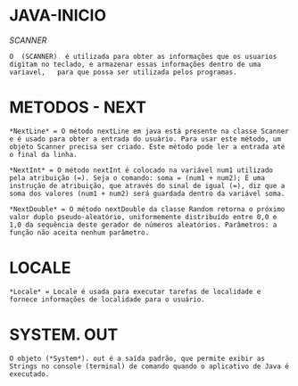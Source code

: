 # JAVA-INICIO

*SCANNER*
  
	O  (SCANNER)  é utilizada para obter as informações que os usuarios digitam no teclado, e armazenar essas informações dentro de uma variavel,   para que possa ser utilizada pelos programas.
	
# METODOS - NEXT
	
	*NextLine* = O método nextLine em java está presente na classe Scanner e é usado para obter a entrada do usuário. Para usar este método, um objeto Scanner precisa ser criado. Este método pode ler a entrada até o final da linha.
	
	*NextInt* = O método nextInt é colocado na variável num1 utilizado pela atribuição (=). Seja o comando: soma = (num1 + num2); É uma instrução de atribuição, que através do sinal de igual (=), diz que a soma dos valores (num1 + num2) será guardada dentro da variável soma.
	
	*NextDouble* = O método nextDouble da classe Random retorna o próximo valor duplo pseudo-aleatório, uniformemente distribuído entre 0,0 e 1,0 da sequência deste gerador de números aleatórios. Parâmetros: a função não aceita nenhum parâmetro.
	
# LOCALE

	*Locale* = Locale é usada para executar tarefas de localidade e fornece informações de localidade para o usuário.
	
# SYSTEM. OUT

	O objeto (*System*). out é a saída padrão, que permite exibir as Strings no console (terminal) de comando quando o aplicativo de Java é executado.
